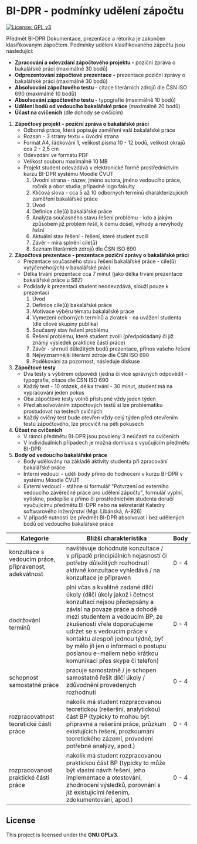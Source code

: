 # BI-DPR - podmínky udělení zápočtu

[![License: GPL v3](https://img.shields.io/badge/License-GPLv3-blue.svg)](https://www.gnu.org/licenses/gpl-3.0)

Předmět BI-DPR Dokumentace, prezentace a rétorika je zakončen klasifikovaným zápočtem. Podmínky udělení klasifikovaného zápočtu jsou následující:

* **Zpracování a odevzdání zápočtového projektu -** poziční zpráva o bakalářské práci (maximálně 30 bodů)
* **Odprezentování zápočtové prezentace -** prezentace poziční zprávy o bakalářské práci (maximálně 30 bodů)
* **Absolvování zápočtového testu -** citace literárních zdrojů  dle ČSN ISO 690 (maximálně 10 bodů)
* **Absolvování zápočtového testu -** typografie (maximálně 10 bodů)
* **Udělení bodů od vedoucího bakalářské práce** (maximálně 20 bodů)
* **Účast na cvičeních** (dle dohody se cvičícím)

1. **Zápočtový projekt - poziční zpráva o bakalářské práci**
	* Odborná práce, která popisuje zaměření vaší bakalářské práce
	* Rozsah - 3 strany textu + úvodní strana
	* Formát A4, řádkování 1, velikost písma 10 - 12 bodů, velikost okrajů cca 2 - 2,5 cm
	* Odevzdání ve formátu PDF
	* Velikost souboru maximálně 10 MB
	* Projekt student odevzdává v elektronické formě prostřednictvím kurzu BI-DPR systému Moodle ČVUT
		1. Úvodní strana - název, jméno autora, jméno vedoucího práce, ročník a obor studia, případně logo fakulty
		2. Klíčová slova - cca 5 až 10 odborných termínů charakterizujících zaměření bakalářské práce
		3. Úvod 
		4. Definice cíle(ů) bakalářské práce
		5. Analýza současného stavu řešení problému - kdo a jakým způsobem již problém řešil, k čemu došel, výhody a nevýhody řešní
		6. Aktuální stav řešení - řešení, které student zvolil
		7. Závěr - míra splnění cíle(ů)
		8. Seznam literárních zdrojů dle ČSN ISO 690
2. **Zápočtová prezentace - prezentace poziční zprávy o bakalářské práci**
	* Prezentace současného stavu řešení bakalářské práce - cíle(ů) vytýčeného(ých) v bakalářské práci 
	* Délka trvání prezentace cca 7 minut (jako délka trvání prezentace bakalářské práce u SBZ)
	* Podklady k prezentaci student neodevzdává, slouží pouze k prezentaci
		1. Úvod
		2. Definice cíle(ů) bakalářské práce
		3. Motivace výběru tématu bakalářské práce
		4. Vymezení odborných termínů a zkratek - na uvážení studenta (dle cílové skupiny publika)
		5. Současný stav řešení problému
		6. Řešení problému, které student zvolil (předpokládaný či již známý výsledek praktické části práce)
		7. Závěr - shrnutí důležitých bodů prezentace, přínos vašeho řešení
		8. Nejvýznamnější literární zdroje dle ČSN ISO 690
		9. Poděkování za pozornost, následuje diskuse
3. **Zápočtové testy**
	* Dva testy s výběrem odpovědí (jedna či více správných odpovědí) - typografie, citace dle ČSN ISO 690
	* Každý test - 10 otázek, délka trvání - 30 minut, student má na vypracování jeden pokus
	* Oba zápočtové testy volně přístupné vždy jeden týden
	* Před absolvováním zápočtových testů si lze problematiku prostudovat na testech cvičných
	* Každý cvičný test bude otevřen vždy celý týden před otevřením testu zápočtového, lze procvičit na pěti pokusech
4. **Účast na cvičeních**
	* V rámci předmětu BI-DPR jsou povoleny 3 neúčasti na cvičeních
	* V individuálních případech je možná domluva s vyučujícím předmětu BI-DPR
5. **Body od vedoucího bakalářské práce**
	* Body udělovány na základě aktivity studenta při zpracování bakalářské práce
	* Interní vedoucí - udělí body přímo do hodnocení v kurzu BI-DPR v systému Moodle ČVUT
	* Externí vedoucí - stáhne si formulář "Potvrzení od externího vedoucího závěrečné práce pro udělení zápočtu", formulář vyplní, vytiskne, podepíše a přímo či prostřednictvím studenta doručí vyučujícímu předmětu BI-DPR nebo na sekretariát Katedry softwarového inženýrství (Mgr. Libánská, A-926)
	* V případě nutnosti lze předmět BI-DPR absolvovat i bez udělených bodů od vedoucího bakalářské práce
	

| Kategorie   |      Bližší charakteristika      |  Body 
|----------|---------------------|------
| konzultace s vedoucím práce, připravenost, adekvátnost |  navštěvuje dohodnuté konzultace / v případě principiálních nejasností či potřeby důležitých rozhodnutí aktivně konzultace vyhledává / na konzultace je připraven | 0 - 4 
| dodržování termínů |    plní včas a kvalitně zadané dílčí úkoly (dílčí úkoly jakož i četnost konzultací nejsou předepsány a závisí na povaze práce a dohodě mezi studentem a vedoucím BP; ze zkušeností vřele doporučujeme udržet se s vedoucím práce v kontaktu alespoň jednou týdně, byť by mělo jít jen o informaci o postupu poslanou e-mailem nebo krátkou komunikaci přes skype či telefon)   |   0 - 4 
| schopnost samostatné práce | pracuje samostatně / je schopen samostatně řešit dílčí úkoly / zdůvodnění provedených rozhodnutí |    0 - 4 
| rozpracovatnost teoretické části práce | nakolik má student rozpracovanou teoretickou (rešeršní, analytickou) část BP (typicky to mohou být přípravné a rešeršní práce, průzkum existujících řešení, prozkoumání teoretického zázemí, provedení potřebné analýzy, apod.) |    0 - 4 
| rozpracovanost praktické části práce | nakolik má student rozpracovanou praktickou část BP (typicky to může být vlastní návrh řešení, jeho implementace a otestování, zhodnocení výsledků, porovnání s již existujícími řešením, zdokumentování, apod.) |    0 - 4 


## License

This project is licensed under the **GNU GPLv3**.
